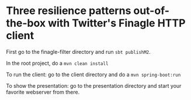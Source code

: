 # Three resilience patterns out-of-the-box with Twitter's Finagle HTTP client

First go to the finagle-filter directory and run
```sbt publishM2```.

In the root project, do a ```mvn clean install```

To run the client: go to the client directory and do a ```mvn spring-boot:run```

To show the presentation: go to the presentation directory and start your favorite webserver from there.
